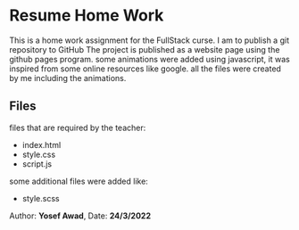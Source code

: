 # Resume Home Work

This is a home work assignment for the FullStack curse.
I am to publish a git repository to GitHub
The project is published as a website page using the github pages program.
some animations were added using javascript, it was inspired from some online resources like google.
all the files were created by me including the animations.

## Files

files that are required by the teacher:

- index.html
- style.css
- script.js

some additional files were added like:

- style.scss

Author: **Yosef Awad**,
Date: **24/3/2022**
